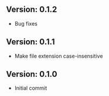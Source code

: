 Version: 0.1.2
------------
- Bug fixes

Version: 0.1.1
------------
- Make file extension case-insensitive

Version: 0.1.0
------------
- Initial commit
